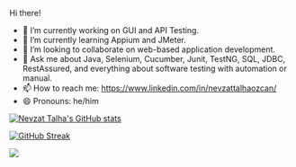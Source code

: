 Hi there! 

- 🔭 I’m currently working on GUI and API Testing.
- 🌱 I’m currently learning Appium and JMeter.
- 👯 I’m looking to collaborate on web-based application development.
- 💬 Ask me about Java, Selenium, Cucumber, Junit, TestNG, SQL, JDBC, RestAssured, and everything about software testing with automation or manual. 
- 📫 How to reach me: https://www.linkedin.com/in/nevzattalhaozcan/
- 😄 Pronouns: he/him

[![Nevzat Talha's GitHub stats](https://github-readme-stats.vercel.app/api?username=nevzattalhaozcan&count_private=true)](https://github.com/nevzattalhaozcan/github-readme-stats)

[![GitHub Streak](https://github-readme-streak-stats.herokuapp.com?user=nevzattalhaozcan&theme=hacker&border_radius=2.5&date_format=M%20j%5B%2C%20Y%5D)](https://git.io/streak-stats)

![](https://komarev.com/ghpvc/?username=nevzattalhaozcan)


